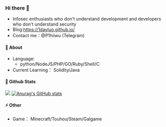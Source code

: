 ### Hi there 👋
- Infosec enthusiasts who don't understand development and developers who don't understand security
- Blog:https://1dayluo.github.io/
- Contact me：@P1hiiwu (Telegram)

#### 💬 About
- Language:
  - python/NodeJS/PHP/GO/Ruby/Shell/C
- Current Learning： Solidity/Java

#### 🤔 Github Stats
![](http://ww3.sinaimg.cn/bmiddle/6af89bc8gw1f8svnhf7owj205i05i3yg.jpg)
[![Anurag's GitHub stats](https://github-readme-stats.vercel.app/api?username=1dayluo)](https://github.com/anuraghazra/github-readme-stats)     

#### ⚡ Other
- Game： Minecraft/Touhou/Steam/Galgame

<!--
**1dayluo/1dayluo** is a ✨ _special_ ✨ repository because its `README.md` (this file) appears on your GitHub profile.

Here are some ideas to get you started:

- 🔭 I’m currently working on ...
- 🌱 I’m currently learning ...
- 👯 I’m looking to collaborate on ...
- 🤔 I’m looking for help with ...
- 💬 Ask me about ...
- 📫 How to reach me: ...
- 😄 Pronouns: ...
- ⚡ Fun fact: ...
-->
